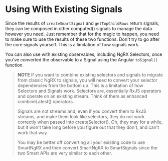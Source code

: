 # Using With Existing Signals

Since the results of `createSmartSignal` and `getTopChildRows` return signals, they can be composed in other computed() signals to manage the data however you need. Just remember that for the magic to happen, you need to make sure to use the results of these two functions. Don't try to go after the core signals yourself. This is a limitation of how signals work.

You can also use with existing observables, including NgRX Selectors, once you've converted the observable to a Signal using the Angular `toSignal()` function.

> **NOTE**
> If you want to combine existing selectors and signals to migrate from classic NgRX to signals, you will need to convert your selector dependencies from the bottom up. This is a limitation of how Selectors and Signals work. Selectors are, essentially RxJS operators and operate on an existing stream. Think of them as enhanced combineLatest() operators.
>
> Signals are not streams and, even if you convert them to RxJS streams, and make them look like selectors, they do not work correctly when passed into createSelector(). Oh, they may for a while, but it won't take long before you figure out that they don't, and can't work that way.
>
> You may be better off converting all your existing code to use SmartNgRX and then convert SmartNgRX to SmartSignals since the two Smart APIs are very similar to each other.
